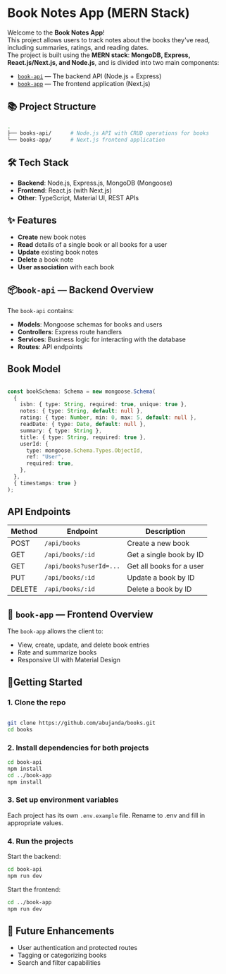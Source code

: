 # Book Notes App (MERN Stack)

Welcome to the **Book Notes App**!  
This project allows users to track notes about the books they've read, including summaries, ratings, and reading dates.  
The project is built using the **MERN stack**: **MongoDB, Express, React.js/Next.js, and Node.js**, and is divided into two main components:

- [`book-api`](./book-api) — The backend API (Node.js + Express)
- [`book-app`](./book-app) — The frontend application (Next.js)

## 📚 Project Structure

```bash
.
├── books-api/      # Node.js API with CRUD operations for books
└── books-app/      # Next.js frontend application
````

## 🛠 Tech Stack

- **Backend**: Node.js, Express.js, MongoDB (Mongoose)
- **Frontend**: React.js (with Next.js)
- **Other**: TypeScript, Material UI, REST APIs

## ✨ Features

- **Create** new book notes
- **Read** details of a single book or all books for a user
- **Update** existing book notes
- **Delete** a book note
- **User association** with each book

## 📦`book-api` — Backend Overview

The `book-api` contains:

- **Models**: Mongoose schemas for books and users
- **Controllers**: Express route handlers
- **Services**: Business logic for interacting with the database
- **Routes**: API endpoints

## Book Model

```typescript

const bookSchema: Schema = new mongoose.Schema(
  {
    isbn: { type: String, required: true, unique: true },
    notes: { type: String, default: null },
    rating: { type: Number, min: 0, max: 5, default: null },
    readDate: { type: Date, default: null },
    summary: { type: String },
    title: { type: String, required: true },
    userId: {
      type: mongoose.Schema.Types.ObjectId,
      ref: "User",
      required: true,
    },
  },
  { timestamps: true }
);

````

## API Endpoints

| Method | Endpoint                | Description              |
|--------|-------------------------|--------------------------|
| POST   | `/api/books`           | Create a new book        |
| GET    | `/api/books/:id`       | Get a single book by ID  |
| GET    | `/api/books?userId=...`| Get all books for a user |
| PUT    | `/api/books/:id`       | Update a book by ID      |
| DELETE | `/api/books/:id`       | Delete a book by ID      |

## 🎨 `book-app` — Frontend Overview
The `book-app` allows the client to:
- View, create, update, and delete book entries
- Rate and summarize books
- Responsive UI with Material Design

## 🧪Getting Started

### 1. Clone the repo

```bash

git clone https://github.com/abujanda/books.git
cd books
````
### 2. Install dependencies for both projects

```bash
cd book-api
npm install
cd ../book-app
npm install
````

### 3. Set up environment variables
Each project has its own `.env.example` file. Rename to .env and fill in appropriate values.

### 4. Run the projects
Start the backend:

```bash
cd book-api
npm run dev
````
Start the frontend:
```bash
cd ../book-app
npm run dev
````

## 📌 Future Enhancements

- User authentication and protected routes
- Tagging or categorizing books
- Search and filter capabilities
